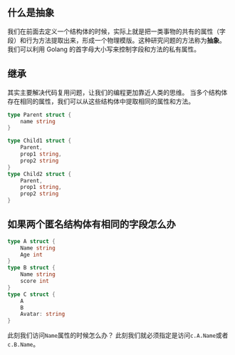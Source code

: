 ## 什么是抽象
我们在前面去定义一个结构体的时候，实际上就是把一类事物的共有的属性（字段）和行为方法提取出来，形成一个物理模版。这种研究问题的方法称为**抽象**。
我们可以利用 Golang 的首字母大小写来控制字段和方法的私有属性。

## 继承
其实主要解决代码复用问题，让我们的编程更加靠近人类的思维。
当多个结构体存在相同的属性，我们可以从这些结构体中提取相同的属性和方法。

```go
type Parent struct {
	name string
}

type Child1 struct {
	Parent,
	prop1 string,
	prop2 string
}
type Child2 struct {
	Parent,
	prop1 string,
	prop2 string
}
```

## 如果两个匿名结构体有相同的字段怎么办
```go
type A struct {
	Name string
	Age int
}
type B struct {
	Name string
	score int
}
type C struct {
	A
	B
	Avatar: string
}
```
此刻我们访问`Name`属性的时候怎么办？
此刻我们就必须指定是访问`c.A.Name`或者`c.B.Name`。